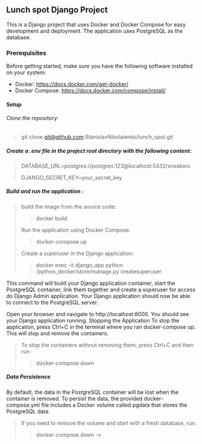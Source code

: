 ## Lunch spot Django Project

This is a Django project that uses Docker and Docker Compose for easy development and deployment. The application uses
PostgreSQL as the database.

### Prerequisites

Before getting started, make sure you have the following software installed on your system:

* Docker: https://docs.docker.com/get-docker/
* Docker Compose: https://docs.docker.com/compose/install/

#### Setup

###### Clone the repository:

> git clone git@github.com:StanislavNikolaienko/lunch_spot.git

##### Create a .env file in the project root directory with the following content:

> DATABASE_URL=postgres://postgres:123@localhost:5432/sneakers
>
> DJANGO_SECRET_KEY=your_secret_key
> 
##### Build and run the application :

> build the image from the source code:
>
>> docker build
>
>Run the application using Docker Compose:
>
>> docker-compose up
>
> Create a superuser in the Django application:
>> docker exec -it django_app python /python_docker/store/manage.py createsuperuser

This command will build your Django application container, start the PostgreSQL container, link them together and create
a superuser for access do Django Admin application. Your
Django application should now be able to connect to the PostgreSQL server.

Open your browser and navigate to http://localhost:8000. You should see your Django application running.
Stopping the Application
To stop the application, press Ctrl+C in the terminal where you ran docker-compose up. This will stop and remove the
containers.

> To stop the containers without removing them, press Ctrl+C and then run:
>
>> docker-compose down

##### Data Persistence

By default, the data in the PostgreSQL container will be lost when the container is removed. To persist the data, the
provided docker-compose.yml file includes a Docker volume called pgdata that stores the PostgreSQL data.

>If you need to remove the volume and start with a fresh database, run:
>
>>docker-compose down -v
